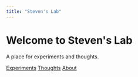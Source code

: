 ```yaml
---
title: "Steven's Lab"
---
```


# Welcome to Steven's Lab

A place for experiments and thoughts.

[Experiments](/experiments/)
[Thoughts](/thoughts/)
[About](/about/)
